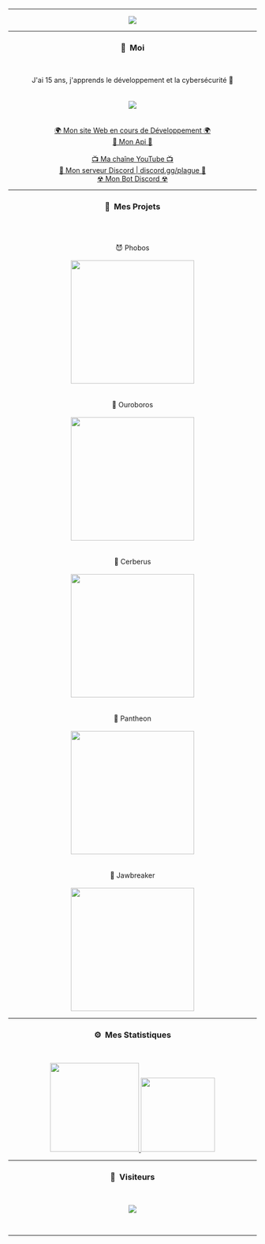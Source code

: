 -----

<p align = "center">
<img src="https://cdn.discordapp.com/attachments/857335828011155490/858401080710922260/image0.gif">
</p>

-----
### <p align="center">🧠 &nbsp;Moi</p>
<br>
<p align="center">
  J'ai 15 ans, j'apprends le développement et la cybersécurité 🙂
  <br>
  <br>
  <br>
  <img src="https://cdn.discordapp.com/avatars/544145819587051531/a_19b57d34d7c3e7820a153e37aaa6edc7.gif">
  <br>
  <br>
  <br>
  <a href="https://billythegoat356.github.io">🌍 Mon site Web en cours de Développement 🌍</a>
  <br>
  <a href="https://billy.loca.lt/">🎨 Mon Api 🎨</a>
  <br>
  <br>
  <a href="https://youtube.com/c/billythegoat356/">📺 Ma chaîne YouTube 📺</a>
  <br>
  <a href="https://discord.gg/plague/">💬 Mon serveur Discord | discord.gg/plague 💬</a>
  <br>
  <a href="https://discord.com/api/oauth2/authorize?client_id=838754317790871565&permissions=34816&scope=bot">☢ Mon Bot Discord ☢</a>
  <br>
</p>

-----
### <p align="center">🔨 &nbsp;Mes Projets</p>
<br>
<p align="center">
  <br>
  😈 Phobos
  <br>
  <br>
  <img src="https://repository-images.githubusercontent.com/377591030/61be32a8-79ae-4ffb-b50f-07708d9ed59d", width="250", height="250">
  <br>
  <br>
  <br>
  🌌 Ouroboros
  <br>
  <br>
  <img src="https://repository-images.githubusercontent.com/376834203/01709012-dad3-45a8-b001-a590fc2e9861", width="250", height="250">
  <br>
  <br>
  <br>
  🔱 Cerberus
  <br>
  <br>
  <img src="https://repository-images.githubusercontent.com/384839930/101bbebc-b381-454c-ab42-b94bedf1e070", width="250", height="250">
  <br>
  <br>
  <br>
  👑 Pantheon
  <br>
  <br>
  <img src="https://repository-images.githubusercontent.com/398235674/cd594ba6-7380-4b4a-b597-ed10ef7b780e", width="250", height="250">
  <br>
  <br>
  <br>
  🔨 Jawbreaker
  <br>
  <br>
  <img src="https://repository-images.githubusercontent.com/396419934/362e3de4-a2b6-490a-88c3-681f4ca38a31", width="250", height="250">
  <br>
</p>

-----
### <p align="center">⚙️ &nbsp;Mes Statistiques</p>
<br>
<p align="center">
<a href="https://github.com/billythegoat356">
  <img height="180em" src="https://github-readme-stats-eight-theta.vercel.app/api?username=billythegoat356&show_icons=true&theme=react&include_all_commits=true&locale=fr"/>
  <img height="150em" src="https://github-readme-stats-eight-theta.vercel.app/api/top-langs/?username=billythegoat356&layout=compact&langs_count=8&theme=react&locale=fr"/>
</a>
  
</p>

-----

### <p align="center">👀 &nbsp;Visiteurs</p>
<br>
<p align="center">
  <img src="https://profile-counter.glitch.me/billythegoat356/count.svg" />
</p>
<br>

-----
